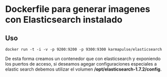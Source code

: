 # Dockerfile para generar imagenes con Elasticsearch instalado

## Uso

```
docker run -t -i -v -p 9200:9200 -p 9300:9300 karmapulse/elasticsearch
```

De esta forma creamos un contenedor que con elasticsearch y exponiendo los puertos de acceso, si deseamos agegar configuraciones especiales a elastic search debemos utilizar el volumen **/opt/elasticsearch-1.7.2/config**.
